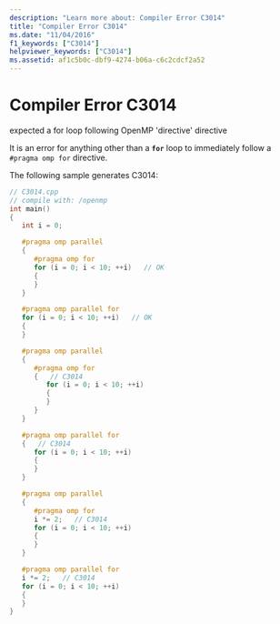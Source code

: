 ```yaml
---
description: "Learn more about: Compiler Error C3014"
title: "Compiler Error C3014"
ms.date: "11/04/2016"
f1_keywords: ["C3014"]
helpviewer_keywords: ["C3014"]
ms.assetid: af1c5b0c-dbf9-4274-b06a-c6c2cdcf2a52
---
```

# Compiler Error C3014

expected a for loop following OpenMP 'directive' directive

It is an error for anything other than a **`for`** loop to immediately follow a `#pragma omp for` directive.

The following sample generates C3014:

```cpp
// C3014.cpp
// compile with: /openmp
int main()
{
   int i = 0;

   #pragma omp parallel
   {
      #pragma omp for
      for (i = 0; i < 10; ++i)   // OK
      {
      }
   }

   #pragma omp parallel for
   for (i = 0; i < 10; ++i)   // OK
   {
   }

   #pragma omp parallel
   {
      #pragma omp for
      {   // C3014
         for (i = 0; i < 10; ++i)
         {
         }
      }
   }

   #pragma omp parallel for
   {   // C3014
      for (i = 0; i < 10; ++i)
      {
      }
   }

   #pragma omp parallel
   {
      #pragma omp for
      i *= 2;   // C3014
      for (i = 0; i < 10; ++i)
      {
      }
   }

   #pragma omp parallel for
   i *= 2;   // C3014
   for (i = 0; i < 10; ++i)
   {
   }
}
```
